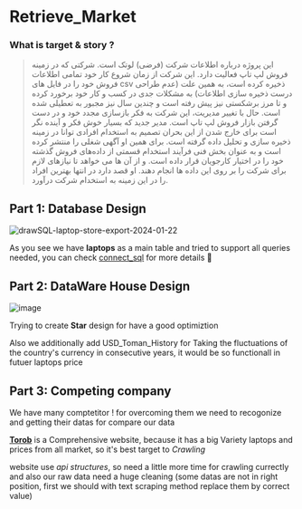 # Retrieve_Market

### What is target & story ?

> این پروژه درباره اطلاعات شرکت (فرضی) لوتک است. شرکتی که در زمینه فروش لپ تاپ فعالیت دارد. این شرکت از زمان شروع کار خود تمامی اطلاعات فروش خود را در فایل های csv ذخیره کرده است، به همین علت (عدم طراحی درست ذخیره سازی اطلاعات) به مشکلات جدی در کسب و کار خود برخورد کرده و تا مرز برشکستی نیز پیش رفته است و چندین سال نیز مجبور به تعطیلی شده است.
حال با تغییر مدیریت، این شرکت به فکر بازسازی مجدد خود و در دست گرفتن بازار فروش لپ تاپ است. مدیر جدید که بسیار خوش فکر و آینده نگر است برای خارج شدن از این بحران تصمیم به استخدام افرادی توانا در زمینه ذخیره سازی و تحلیل داده گرفته است. برای همین او آگهی شغلی را منتشر کرده است و به عنوان بخش فنی فرآیند استخدام قسمتی از داده‌های فروش گذشته خود را در اختیار کارجویان قرار داده است. و از آن ها می خواهد تا نیازهای لازم برای شرکت را بر روی این داده ها انجام دهند. او قصد دارد در انتها بهترین افراد را در این زمینه به استخدام شرکت درآورد.

## Part 1: Database Design

![drawSQL-laptop-store-export-2024-01-22](https://github.com/Mahdi-mghs/Retrieve_Market/assets/47474659/136b983b-c7ad-496e-b993-68da097f0932)

As you see we have __laptops__ as a main table and tried to support all queries needed, you can check [connect_sql](https://github.com/Mahdi-mghs/Retrieve_Market/blob/main/BI/connect_sql.ipynb) for more details 🦖

## Part 2: DataWare House Design

![image](https://github.com/Mahdi-mghs/Retrieve_Market/assets/47474659/29c9c1bf-8ff5-4622-9bb7-15de2a08e58c)

Trying to create **Star** design for have a good optimiztion

Also we additionally add USD_Toman_History for Taking the fluctuations of the country's currency in consecutive years, it would be so functionall in futuer laptops price

## Part 3: Competing company

We have many comptetitor ! for overcoming them we need to recogonize and getting their datas for compare our data

[**Torob**](https://torob.com/browse/99/%D9%84%D9%BE-%D8%AA%D8%A7%D9%BE-%D9%88-%D9%86%D9%88%D8%AA-%D8%A8%D9%88%DA%A9-laptop/) is a Comprehensive website, because it has a big Variety laptops and prices from all market, so it's best target to _Crawling_

website use *api structures*, so need a little more time for crawling currectly and also our raw data need a huge cleaning (some datas are not in right position, first we should with text scraping method replace them by correct value)
